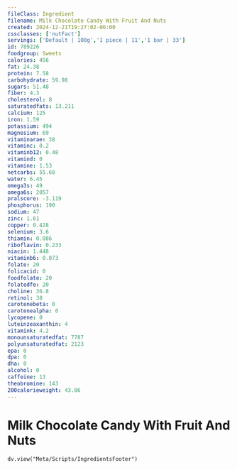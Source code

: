 ```yaml
---
fileClass: Ingredient
filename: Milk Chocolate Candy With Fruit And Nuts
created: 2024-12-21T19:27:02-06:00
cssclasses: ['nutFact']
servings: ['Default | 100g','1 piece | 11','1 bar | 33']
id: 789226
foodgroup: Sweets
calories: 456
fat: 24.38
protein: 7.58
carbohydrate: 59.98
sugars: 51.48
fiber: 4.3
cholesterol: 8
saturatedfats: 13.211
calcium: 125
iron: 1.59
potassium: 494
magnesium: 69
vitaminarae: 38
vitaminc: 0.2
vitaminb12: 0.48
vitamind: 0
vitamine: 1.53
netcarbs: 55.68
water: 6.45
omega3s: 49
omega6s: 2057
pralscore: -3.119
phosphorus: 190
sodium: 47
zinc: 1.61
copper: 0.428
selenium: 3.6
thiamin: 0.086
riboflavin: 0.233
niacin: 1.448
vitaminb6: 0.073
folate: 20
folicacid: 0
foodfolate: 20
folatedfe: 20
choline: 36.8
retinol: 38
carotenebeta: 0
carotenealpha: 0
lycopene: 0
luteinzeaxanthin: 4
vitamink: 4.2
monounsaturatedfat: 7787
polyunsaturatedfat: 2123
epa: 0
dpa: 0
dha: 0
alcohol: 0
caffeine: 13
theobromine: 143
200calorieweight: 43.86
---
```


# Milk Chocolate Candy With Fruit And Nuts

```dataviewjs
dv.view("Meta/Scripts/IngredientsFooter")
```